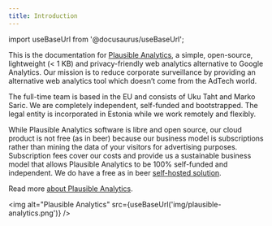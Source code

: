 ```yaml
---
title: Introduction
--- 
```


import useBaseUrl from '@docusaurus/useBaseUrl';

This is the documentation for [Plausible Analytics](https://plausible.io/), a simple, open-source, lightweight (< 1 KB) and privacy-friendly web analytics alternative to Google Analytics. Our mission is to reduce corporate surveillance by providing an alternative web analytics tool which doesn’t come from the AdTech world.

The full-time team is based in the EU and consists of Uku Taht and Marko Saric. We are completely independent, self-funded and bootstrapped. The legal entity is incorporated in Estonia while we work remotely and flexibly. 

While Plausible Analytics software is libre and open source, our cloud product is not free (as in beer) because our business model is subscriptions rather than mining the data of your visitors for advertising purposes. Subscription fees cover our costs and provide us a sustainable business model that allows Plausible Analytics to be 100% self-funded and independent. We do have a free as in beer [self-hosted solution](https://plausible.io/blog/self-hosted-web-analytics-beta).

Read more [about Plausible Analytics](https://plausible.io/about).

<img alt="Plausible Analytics" src={useBaseUrl('img/plausible-analytics.png')} />
